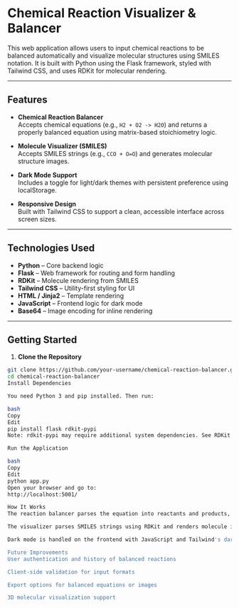# Chemical Reaction Visualizer & Balancer

This web application allows users to input chemical reactions to be balanced automatically and visualize molecular structures using SMILES notation. It is built with Python using the Flask framework, styled with Tailwind CSS, and uses RDKit for molecular rendering.

---

## Features

- **Chemical Reaction Balancer**  
  Accepts chemical equations (e.g., `H2 + O2 -> H2O`) and returns a properly balanced equation using matrix-based stoichiometry logic.

- **Molecule Visualizer (SMILES)**  
  Accepts SMILES strings (e.g., `CCO + O=O`) and generates molecular structure images.

- **Dark Mode Support**  
  Includes a toggle for light/dark themes with persistent preference using localStorage.

- **Responsive Design**  
  Built with Tailwind CSS to support a clean, accessible interface across screen sizes.

---

## Technologies Used

- **Python** – Core backend logic  
- **Flask** – Web framework for routing and form handling  
- **RDKit** – Molecule rendering from SMILES  
- **Tailwind CSS** – Utility-first styling for UI  
- **HTML / Jinja2** – Template rendering  
- **JavaScript** – Frontend logic for dark mode  
- **Base64** – Image encoding for inline rendering

---


## Getting Started

1. **Clone the Repository**

```bash
git clone https://github.com/your-username/chemical-reaction-balancer.git
cd chemical-reaction-balancer
Install Dependencies

You need Python 3 and pip installed. Then run:

bash
Copy
Edit
pip install flask rdkit-pypi
Note: rdkit-pypi may require additional system dependencies. See RDKit installation instructions for more details if needed.

Run the Application

bash
Copy
Edit
python app.py
Open your browser and go to:
http://localhost:5001/

How It Works
The reaction balancer parses the equation into reactants and products, converts the problem into a system of linear equations, and solves for the coefficients.

The visualizer parses SMILES strings using RDKit and renders molecule images, which are then base64-encoded and embedded directly into the HTML.

Dark mode is handled on the frontend with JavaScript and Tailwind's dark: classes.

Future Improvements
User authentication and history of balanced reactions

Client-side validation for input formats

Export options for balanced equations or images

3D molecular visualization support


